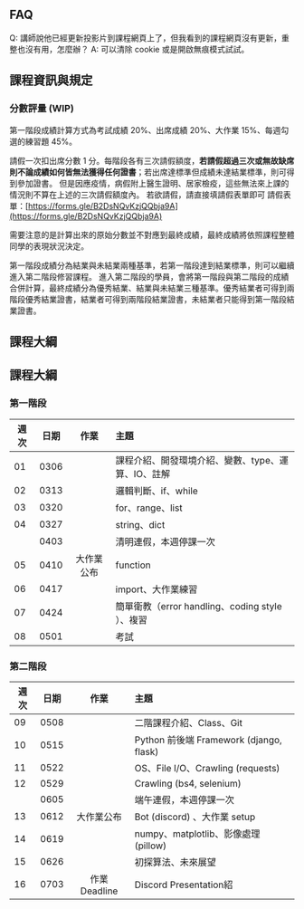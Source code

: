 ## FAQ

Q: 講師說他已經更新投影片到課程網頁上了，但我看到的課程網頁沒有更新，重整也沒有用，怎麼辦？
A: 可以清除 cookie 或是開啟無痕模式試試。

## 課程資訊與規定

### 分數評量 (WIP)

第一階段成績計算方式為考試成績 20%、出席成績 20%、大作業 15%、每週勾選的練習題 45%。

請假一次扣出席分數 1 分。每階段各有三次請假額度，**若請假超過三次或無故缺席則不論成績如何皆無法獲得任何證書**；若出席達標準但成績未達結業標準，則可得到參加證書。
但是因應疫情，病假附上醫生證明、居家檢疫，這些無法來上課的情況則不算在上述的三次請假額度內。
若欲請假，請直接填請假表單即可
請假表單：[https://forms.gle/B2DsNQvKzjQQbja9A](https://forms.gle/B2DsNQvKzjQQbja9A)

需要注意的是計算出來的原始分數並不對應到最終成績，最終成績將依照課程整體同學的表現狀況決定。

第一階段成績分為結業與未結業兩種基準，若第一階段達到結業標準，則可以繼續進入第二階段修習課程。
進入第二階段的學員，會將第一階段與第二階段的成績合併計算，最終成績分為優秀結業、結業與未結業三種基準。優秀結業者可得到兩階段優秀結業證書，結業者可得到兩階段結業證書，未結業者只能得到第一階段結業證書。 

## 課程大綱
## 課程大綱

### 第一階段

| 週次 | 日期 |    作業    | 主題                                               |
| ---- | ---- | :--------: | :------------------------------------------------- |
| 01   | 0306 |            | 課程介紹、開發環境介紹、變數、type、運算、IO、註解 |
| 02   | 0313 |            | 邏輯判斷、if、while                                |
| 03   | 0320 |            | for、range、list                                   |
| 04   | 0327 |            | string、dict                                       |
|      | 0403 |            | 清明連假，本週停課一次                             |
| 05   | 0410 | 大作業公布 | function                                           |
| 06   | 0417 |            | import、大作業練習                                 |
| 07   | 0424 |            | 簡單衛教（error handling、coding style ）、複習    |
| 08   | 0501 |            | 考試                                               |


### 第二階段

| 週次 | 日期 |     作業     | 主題                                    |
| ---- | ---- | :----------: | :-------------------------------------- |
| 09   | 0508 |              | 二階課程介紹、Class、Git                |
| 10   | 0515 |              | Python 前後端 Framework (django, flask) |
| 11   | 0522 |              | OS、File I/O、Crawling (requests)       |
| 12   | 0529 |              | Crawling (bs4, selenium)                |
|      | 0605 |              | 端午連假，本週停課一次                  |
| 13   | 0612 |  大作業公布  | Bot (discord) 、大作業 setup            |
| 14   | 0619 |              | numpy、matplotlib、影像處理 (pillow)    |
| 15   | 0626 |              | 初探算法、未來展望                      |
| 16   | 0703 | 作業Deadline | Discord Presentation紹                  |
